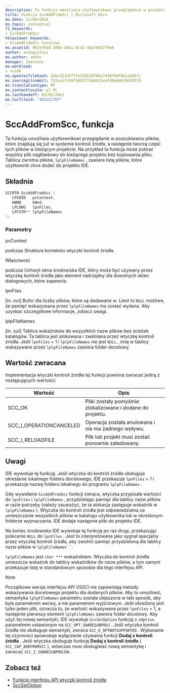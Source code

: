```yaml
---
description: Ta funkcja umożliwia użytkownikowi przeglądanie w poszukiwaniu plików, które znajdują się już w systemie kontroli źródła, a następnie tworzą część tych plików w bieżącym projekcie.
title: Funkcja SccAddFromScc | Microsoft Docs
ms.date: 11/04/2016
ms.topic: conceptual
f1_keywords:
- SccAddFromScc
helpviewer_keywords:
- SccAddFromScc function
ms.assetid: 902e764d-200e-46e1-8c42-4da7b037f9a0
author: acangialosi
ms.author: anthc
manager: jmartens
ms.workload:
- vssdk
ms.openlocfilehash: 2bbc321d7ff7e335b28f6bc7430fb0f8dce3d57c
ms.sourcegitcommit: f33ca1fc99f5d9372166431cefd0e0e639d20719
ms.translationtype: MT
ms.contentlocale: pl-PL
ms.lasthandoff: 03/05/2021
ms.locfileid: "102221707"
---
```

# <a name="sccaddfromscc-function"></a>SccAddFromScc, funkcja
Ta funkcja umożliwia użytkownikowi przeglądanie w poszukiwaniu plików, które znajdują się już w systemie kontroli źródła, a następnie tworzą część tych plików w bieżącym projekcie. Na przykład ta funkcja może pobrać wspólny plik nagłówkowy do bieżącego projektu bez kopiowania pliku. Tablica zwrotna plików, `lplpFileNames` , zawiera listę plików, które użytkownik chce dodać do projektu IDE.

## <a name="syntax"></a>Składnia

```cpp
SCCRTN SccAddFromScc (
   LPVOID   pvContext,
   HWND     hWnd,
   LPLONG   lpnFiles,
   LPCSTR** lplpFileNames
);
```

### <a name="parameters"></a>Parametry
 pvContext

podczas Struktura kontekstu wtyczki kontroli źródła.

 Właściwość

podczas Uchwyt okna środowiska IDE, który może być używany przez wtyczkę kontroli źródła jako element nadrzędny dla dowolnych okien dialogowych, które zapewnia.

 lpnFiles

[in. out] Bufor dla liczby plików, które są dodawane w. (Jest to `NULL` możliwe, że pamięć wskazywana przez `lplpFileNames` ma zostać wydana. Aby uzyskać szczegółowe informacje, zobacz uwagi.

 lplpFileNames

[in. out] Tablica wskaźników do wszystkich nazw plików bez ścieżek katalogów. Ta tablica jest alokowana i zwalniana przez wtyczkę kontroli źródła. Jeśli `lpnFiles` = 1 i `lplpFileNames` nie jest `NULL` , imię w tablicy wskazywane przez `lplpFileNames` zawiera folder docelowy.

## <a name="return-value"></a>Wartość zwracana
 Implementacja wtyczki kontroli źródła tej funkcji powinna zwracać jedną z następujących wartości:

|Wartość|Opis|
|-----------|-----------------|
|SCC_OK|Pliki zostały pomyślnie zlokalizowane i dodane do projektu.|
|SCC_I_OPERATIONCANCELED|Operacja została anulowana i nie ma żadnego wpływu.|
|SCC_I_RELOADFILE|Plik lub projekt musi zostać ponownie załadowany.|

## <a name="remarks"></a>Uwagi
 IDE wywołuje tę funkcję. Jeśli wtyczka do kontroli źródła obsługuje określanie lokalnego folderu docelowego, IDE przekazuje `lpnFiles` = 1 i przekazuje nazwę folderu lokalnego do programu `lplpFileNames` .

 Gdy wywołanie `SccAddFromScc` funkcji zwraca, wtyczka przypisała wartości do `lpnFiles` i `lplpFileNames` , przydzielając pamięć dla tablicy nazw plików w razie potrzeby (należy zauważyć, że ta alokacja zastępuje wskaźnik w `lplpFileNames` ). Wtyczka do kontroli źródła jest odpowiedzialna za umieszczanie wszystkich plików w katalogu użytkownika lub w określonym folderze wyznaczania. IDE dodaje następnie pliki do projektu IDE.

 Na koniec środowisko IDE wywołuje tę funkcję po raz drugi, przekazując polecenie `NULL` do `lpnFiles` . Jest to interpretowane jako sygnał specjalny przez wtyczkę kontroli źródła, aby zwolnić pamięć przydzieloną dla tablicy nazw plików w `lplpFileNames``.`

 `lplpFileNames` jest `char ***` wskaźnikiem. Wtyczka do kontroli źródła umieszcza wskaźnik do tablicy wskaźników do nazw plików, a tym samym przekazuje listę w standardowym sposobie dla tego interfejsu API.

> [!NOTE]
> Początkowe wersje interfejsu API VSSCI nie zapewniają metody wskazywania docelowego projektu dla dodanych plików. Aby to umożliwić, semantyka `lplpFIleNames` parametru została ulepszona w taki sposób, aby była parametrem we/wy, a nie parametrem wyjściowym. Jeśli określony jest tylko jeden plik, oznacza to, że wartość wskazywana przez `lpnFiles` = 1, a następnie pierwszy element `lplpFileNames` zawiera folder docelowy. Aby użyć tej nowej semantyki, IDE wywołuje `SccSetOption` funkcję z `nOption` parametrem ustawionym na `SCC_OPT_SHARESUBPROJ` . Jeśli wtyczka kontroli źródła nie obsługuje semantyki, zwraca `SCC_E_OPTNOTSUPPORTED` . Wykonanie tej czynności spowoduje wyłączenie używania funkcji **Dodaj z kontroli źródła** . Jeśli wtyczka obsługuje funkcję **Dodaj z kontroli źródła** ( `SCC_CAP_ADDFROMSCC` ), wówczas musi obsługiwać nową semantykę i zwracać `SCC_I_SHARESUBPROJOK` .

## <a name="see-also"></a>Zobacz też
- [Funkcje interfejsu API wtyczki kontroli źródła](../extensibility/source-control-plug-in-api-functions.md)
- [SccSetOption](../extensibility/sccsetoption-function.md)
